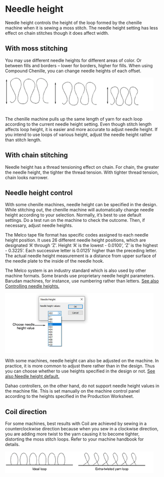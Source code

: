 # Needle height

Needle height controls the height of the loop formed by the chenille machine when it is sewing a moss stitch. The needle height setting has less effect on chain stitches though it does affect width.

## With moss stitching

You may use different needle heights for different areas of color. Or between fills and borders – lower for borders, higher for fills. When using Compound Chenille, you can change needle heights of each offset.

![chenille_basics00016.png](assets/chenille_basics00016.png)

The chenille machine pulls up the same length of yarn for each loop according to the current needle height setting. Even though stitch length affects loop height, it is easier and more accurate to adjust needle height. If you intend to use loops of various height, adjust the needle height rather than stitch length.

## With chain stitching

Needle height has a thread tensioning effect on chain. For chain, the greater the needle height, the tighter the thread tension. With tighter thread tension, chain looks narrower.

## Needle height control

With some chenille machines, needle height can be specified in the design. While stitching out, the chenille machine will automatically change needle height according to your selection. Normally, it’s best to use default settings. Do a test run on the machine to check the outcome. Then, if necessary, adjust needle heights.

The Melco tape file format has specific codes assigned to each needle height position. It uses 26 different needle height positions, which are designated ‘A’ through ‘Z’. Height ‘A’ is the lowest - 0.0100’, ‘Z’ is the highest - 0.3225’. Each successive letter is 0.0125’ higher than the preceding letter. The actual needle height measurement is a distance from upper surface of the needle plate to the inside of the needle hook.

The Melco system is an industry standard which is also used by other machine formats. Some brands use proprietary needle height parameters. Barudan machines, for instance, use numbering rather than letters. [See also Controlling needle heights.](../chenille_digitizing/Controlling_needle_heights)

![NeedleHeightDroplist.png](assets/NeedleHeightDroplist.png)

With some machines, needle height can also be adjusted on the machine. In practice, it is more common to adjust there rather than in the design. Thus you can choose whether to use heights specified in the design or not. [See also Needle height default.](../chenille_output/Needle_height_default)

Dahao controllers, on the other hand, do not support needle height values in the machine file. This is set manually on the machine control panel according to the heights specified in the Production Worksheet.

## Coil direction

For some machines, best results with Coil are achieved by sewing in a counterclockwise direction because when you sew in a clockwise direction, you are adding more twist to the yarn causing it to become tighter, distorting the moss stitch loops. Refer to your machine handbook for details.

![chenille_basics00021.png](assets/chenille_basics00021.png)
